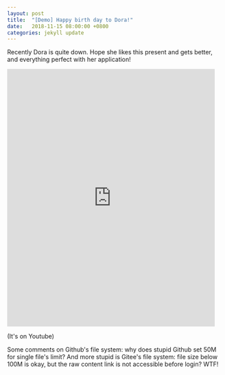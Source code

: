 ```yaml
---
layout: post
title:  "[Demo] Happy birth day to Dora!"
date:   2018-11-15 08:00:00 +0800
categories: jekyll update
---
```


Recently Dora is quite down. Hope she likes this present and gets better, and everything perfect with her application!

<iframe width="484" height="600" src="https://www.youtube.com/embed/05XwoYBAfBw" frameborder="0" allow="accelerometer; autoplay; encrypted-media; gyroscope; picture-in-picture" allowfullscreen></iframe>

(It's on Youtube)

Some comments on Github's file system: why does stupid Github set 50M for single file's limit? And more stupid is Gitee's file system: file size below 100M is okay, but the raw content link is not accessible before login? WTF!

